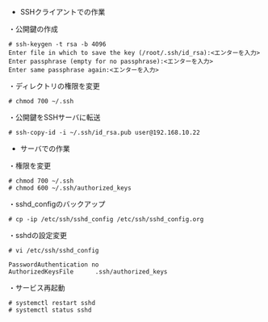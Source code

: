 - SSHクライアントでの作業

・公開鍵の作成
```
# ssh-keygen -t rsa -b 4096
Enter file in which to save the key (/root/.ssh/id_rsa):<エンターを入力>
Enter passphrase (empty for no passphrase):<エンターを入力>
Enter same passphrase again:<エンターを入力>
```
・ディレクトリの権限を変更
```
# chmod 700 ~/.ssh
```

・公開鍵をSSHサーバに転送
```
# ssh-copy-id -i ~/.ssh/id_rsa.pub user@192.168.10.22
```

- サーバでの作業


・権限を変更
```
# chmod 700 ~/.ssh
# chmod 600 ~/.ssh/authorized_keys
```

・sshd_configのバックアップ
```
# cp -ip /etc/ssh/sshd_config /etc/ssh/sshd_config.org
```

・sshdの設定変更
```
# vi /etc/ssh/sshd_config
```

```
PasswordAuthentication no
AuthorizedKeysFile      .ssh/authorized_keys
```

・サービス再起動
```
# systemctl restart sshd
# systemctl status sshd
```
